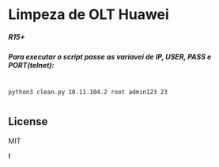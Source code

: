 # Limpeza de OLT Huawei
##### R15+ 

##### Para executar o script passe as variavei de IP, USER, PASS e PORT(telnet):
#
```sh
python3 clean.py 10.11.104.2 root admin123 23
```
#



## License

MIT

**!**
